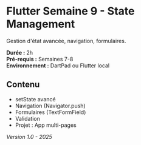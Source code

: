 # Flutter Semaine 9 - State Management

Gestion d'état avancée, navigation, formulaires.

**Durée :** 2h  
**Pré-requis :** Semaines 7-8  
**Environnement :** DartPad ou Flutter local

## Contenu

- setState avancé
- Navigation (Navigator.push)
- Formulaires (TextFormField)
- Validation
- Projet : App multi-pages

*Version 1.0 - 2025*

